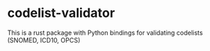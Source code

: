 # codelist-validator
This is a rust package with Python bindings for validating codelists (SNOMED, ICD10, OPCS)
